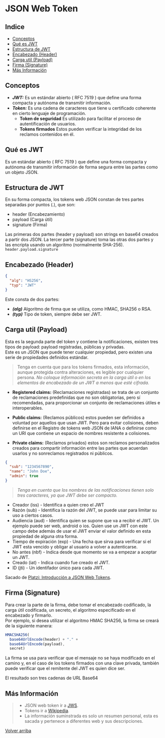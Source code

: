 # JSON Web Token  

## Indice
* [Conceptos](#conceptos)
* [Qué es JWT](#que-es-jwt)
* [Estructura de JWT](#estructura-de-jwt)
* [Encabezado (Header)](#encabezado-header)
* [Carga util (Payload)](#carga-util-payload)
* [Firma (Signature)](#firma-signature)
* [Más Información](#mas-informacion)

## Conceptos
* ***JWT:*** Es un estándar abierto ( RFC 7519 ) que define una forma compacta y autónoma de transmitir información.
* ***Token:*** Es una cadena de caracteres que tiene u certificado coherente en cierto lenguaje de programación.
    * **Token de seguridad** Es utilizado para facilitar el proceso de autentificación de usuarios.
    * **Tokens firmados** Estos pueden verificar la integridad de los reclamos contenidos en él.  
## Qué es JWT
Es un estándar abierto ( RFC 7519 ) que define una forma compacta y autónoma de transmitir información de forma segura entre las partes como un objeto JSON.  

## Estructura de JWT
En su forma compacta, los tokens web JSON constan de tres partes separadas por puntos (.), que son:

* header (Encabezamiento)
* payload (Carga útil)
* signature (Firma) 

Las primeras dos partes (header y payload) son strings en base64 creados a partir dos JSON. La tercer parte (signature) toma las otras dos partes y las encripta usando un algoritmo (normalmente SHA-256).  
`header.payload.signature`   

## Encabezado (Header)  

```json
{
  "alg": "HS256",
  "typ": "JWT"
}
```  
Este consta de dos partes:  
* ***(alg)*** Algoritmo de firma que se utiliza, como HMAC, SHA256 o RSA.
* ***(typ)*** Tipo de token, siempre debe ser JWT.  

## Carga util (Payload) 

Esta es la segunda parte del token y contiene la notificaciones, existen tres tipos de payload: payload registradas, públicas y privadas.  
Este es un JSON que puede tener cualquier propiedad, pero existen una serie de propiedades definidos estándar.
> Tenga en cuenta que para los tokens firmados, esta información, aunque protegida contra alteraciones, es legible por cualquier persona. *No coloque información secreta en la carga útil o en los elementos de encabezado de un JWT a menos que esté cifrada.*
* **Registered claims:** (Reclamaciones registradas) se trata de un conjunto de reclamaciones predefinidas que no son obligatorias, pero sí recomendadas, para proporcionar un conjunto de reclamaciones útiles e interoperables.  

* **Public claims:** (Reclamos públicos) estos pueden ser definidos a voluntad por aquellos que usan JWT. Pero para evitar colisiones, deben definirse en el Registro de tokens web JSON de IANA o definirse como un URI que contiene un espacio de nombres resistente a colisiones.  

* **Private claims:** (Reclamos privados) estos son reclamos personalizados creados para compartir información entre las partes que acuerdan usarlos y no sonreclamos registrados ni públicos.   

```json
{
  "sub": "1234567890",
  "name": "John Doe",
  "admin": true
}
```  
> *Tenga en cuenta que los nombres de las notificaciones tienen solo tres caracteres, ya que JWT debe ser compacto.*
* Creador (iss) - Identifica a quien creo el JWT
* Razón (sub) - Identifica la razón del JWT, se puede usar para limitar su uso a ciertos casos.
* Audiencia (aud) - Identifica quien se supone que va a recibir el JWT. Un ejemplo puede ser web, android o ios. Quien use un JWT con este campo debe además de usar el JWT enviar el valor definido en esta propiedad de alguna otra forma.
* Tiempo de expiración (exp) - Una fecha que sirva para verificar si el JWT esta vencido y obligar al usuario a volver a autenticarse.
* No antes (nbf) - Indica desde que momento se va a empezar a aceptar un JWT.
* Creado (iat) - Indica cuando fue creado el JWT.
* ID (jti) - Un identifador único para cada JWT.  

Sacado de [Platzi: Introducción a JSON Web Tokens](https://platzi.com/blog/introduccion-json-web-tokens/).  

## Firma (Signature)
   
Para crear la parte de la firma, debe tomar el encabezado codificado, la carga útil codificada, un secreto, el algoritmo especificado en el encabezado y firmarlo.  
Por ejemplo, si desea utilizar el algoritmo HMAC SHA256, la firma se creará de la siguiente manera:   
```javaScript
HMACSHA256(
  base64UrlEncode(header) + "." +
  base64UrlEncode(payload),
  secret)
```  
La firma se usa para verificar que el mensaje no se haya modificado en el camino y, en el caso de los tokens firmados con una clave privada, también puede verificar que el remitente del JWT es quien dice ser.   

El resultado son tres cadenas de URL Base64

## Más Información  

> * JSON web token ir a [JWS](https://jwt.io/ "Página oficial JWT").
> * Tokens ir a [Wikipedia](https://es.wikipedia.org/wiki/Token#:~:text=Token%20(inform%C3%A1tica)%2C%20tambi%C3%A9n%20llamado,proceso%20de%20autenticaci%C3%B3n%20de%20usuarios. "Desambiguación Token").
> * La información suminstrada es solo un resumen personal, esta es sacada y pertenece a diferentes web y sus descripciones.  

[Volver arriba](#indice)